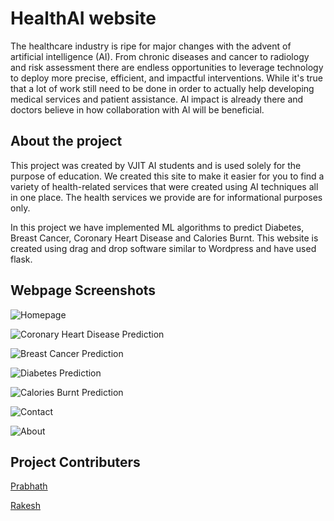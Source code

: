 # HealthAI website

The healthcare industry is ripe for major changes with the advent of artificial intelligence (AI). From chronic diseases and cancer to radiology and risk assessment there are endless opportunities to leverage technology to deploy more precise, efficient, and impactful interventions. While it's true that a lot of work still need to be done in order to actually help developing medical services and patient assistance. Al impact is already there and doctors believe in how collaboration with Al will be beneficial.

## About the project

This project was created by VJIT AI students and is used solely for the purpose of education. We created this site to make it easier for you to find a variety of health-related services that were created using AI techniques all in one place. The health services we provide are for informational purposes only.

In this project we have implemented ML algorithms to predict Diabetes, Breast Cancer, Coronary Heart Disease and Calories Burnt. This website is created using drag and drop software similar to Wordpress and have used flask. 

## Webpage Screenshots
![Homepage](https://github.com/prabhathkumar1729/HealthAI-website/blob/main/Webpages%20Screenshots/Home.png)

![Coronary Heart Disease Prediction](https://github.com/prabhathkumar1729/HealthAI-website/blob/main/Webpages%20Screenshots/Heart-Disease-Prediction.png)

![Breast Cancer Prediction](https://github.com/prabhathkumar1729/HealthAI-website/blob/main/Webpages%20Screenshots/Breast-Cancer-Prediction.png)

![Diabetes Prediction](https://github.com/prabhathkumar1729/HealthAI-website/blob/main/Webpages%20Screenshots/Predictdiabetes.png)

![Calories Burnt Prediction](https://github.com/prabhathkumar1729/HealthAI-website/blob/main/Webpages%20Screenshots/Calories-Burnt-Prediction.png)

![Contact](https://github.com/prabhathkumar1729/HealthAI-website/blob/main/Webpages%20Screenshots/Contact.png)

![About](https://github.com/prabhathkumar1729/HealthAI-website/blob/main/Webpages%20Screenshots/About.png)


## Project Contributers
[Prabhath](https://github.com/prabhathkumar1729)

[Rakesh](https://github.com/rakeshrohan-123)

